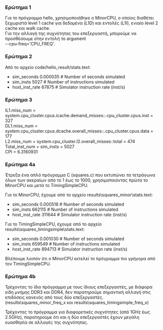 ### Ερώτημα 1

Για το πρόγραμμα hello, χρησιμοποιήθηκε ο MinorCPU, ο οποίος διαθέτει ξεχωριστά level 1 cache για δεδομένα (L1D) και εντολές (L1Ι), ενιαίο level 2 cache και walk cache.  
Για την αλλαγή της συχνότητας του επεξεργαστή, μπορούμε να προσθέσουμε στην εντολή το argument  
--cpu-freq='CPU_FREQ'.

### Ερώτημα 2

Από το αρχείο code/hello_result/stats.text:

*	sim\_seconds			0.000035		# Number of seconds simulated  
*	sim\_insts			5027			# Number of instructions simulated  
*	host\_inst\_rate		67875			# Simulator instruction rate (inst/s)


### Ερώτημα 3

IL1.miss_num = system.cpu_cluster.cpus.icache.demand_misses::.cpu_cluster.cpus.inst = 327  
DL1.miss_num = system.cpu_cluster.cpus.dcache.overall_misses::.cpu_cluster.cpus.data = 177  
L2.miss_num = system.cpu_cluster.l2.overall_misses::total = 474  
Total_inst_num = sim_insts = 5027  
CPI = 6.3160931


### Ερώτημα 4a

Έτρεξα ένα απλό πρόγραμμα C (squares.c) που εκτυπώνει τα τετράγωνα όλων των ακεραίων από το 1 έως το 1000, χρησιμοποιόντας πρώτα το MinorCPU και μετά το TimingSimpleCPU.

Για το MinorCPU, έχουμε από το αρχείο results\squares\_minor\stats.text:

*	sim\_seconds			0.000518		# Number of seconds simulated  
*	sim\_insts			662115			# Number of instructions simulated  
*	host\_inst\_rate		311644			# Simulator instruction rate (inst/s)

Για το TimingSimpleCPU, έχουμε από το αρχείο results\squares\_timingsimple\stats.text:

*	sim\_seconds			0.001030		# Number of seconds simulated  
*	sim\_insts			659549			# Number of instructions simulated  
*	host\_inst\_rate		894713			# Simulator instruction rate (inst/s)

Βλέπουμε λοιπόν ότι ο MinorCPU εκτελεί το πρόγραμμα πιο γρήγορα από τον TimingSimpleCPU.


### Ερώτημα 4b

Τρέχοντας το ίδιο πρόγραμμα με τους ίδιους επεξεργαστές, με διάφορα είδη μνήμης DDR3 και DDR4, δεν παρατηρούμε σημαντική αλλαγή στις επιδόσεις κανενός από τους δύο επεξεργαστές. (results\squares\_minor\_freq\_x και results\squares\_timingsimple\_freq\_x)

Τρέχοντας το πρόγραμμα για διαφορετικές συχνότητες (από 1GHz έως 2.5GHz), παρατηρούμε ότι και η δύο επεξεργαστές έχουν μεγάλη ευασθησία σε αλλαγές της συχνότητας.
